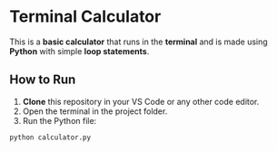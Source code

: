 # Terminal Calculator

This is a **basic calculator** that runs in the **terminal** and is made using **Python** with simple **loop statements**.

## How to Run

1. **Clone** this repository in your VS Code or any other code editor.
2. Open the terminal in the project folder.
3. Run the Python file:

```bash
python calculator.py
